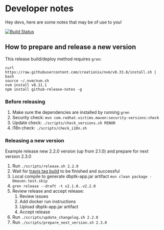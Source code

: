 # Developer notes

Hey devs, here are some notes that may be of use to you!

[![Build Status](https://travis-ci.org/keeps/db-preservation-toolkit.png?branch=master)](https://travis-ci.org/keeps/dbptk-developer)

## How to prepare and release a new version

This release build/deploy method requires `gren`:

```
curl https://raw.githubusercontent.com/creationix/nvm/v0.33.8/install.sh | bash
source ~/.nvm/nvm.sh
nvm install v8.11.1
npm install github-release-notes -g
```

### Before releasing

1. Make sure the dependencies are installed by running `gren`
2. Security check: `mvn com.redhat.victims.maven:security-versions:check`
3. Update check: `./scripts/check_versions.sh MINOR`
4. I18n check: `./scripts/check_i18n.sh`
### Releasing a new version

Example release new 2.2.0 version (up from 2.1.0) and prepare for next version 2.3.0

1. Run `./scripts/release.sh 2.2.0`
2. Wait for [travis tag build](https://travis-ci.org/keeps/db-visualization-toolkit/) to be finished and successful
3. Local compile to generate dbptk-app.jar artifact `mvn clean package -Dmaven.test.skip`
4. `gren release --draft -t v2.1.0..v2.2.0`
5. Review release and accept release:
	1. Review issues
	2. Add docker run instructions
	3. Upload dbptk-app.jar artifact
	4. Accept release
6. Run `./scripts/update_changelog.sh 2.2.0`
7. Run `./scripts/prepare_next_version.sh 2.3.0`
